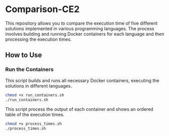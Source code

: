 # Comparison-CE2

This repository allows you to compare the execution time of five different solutions implemented in various programming languages. The process involves building and running Docker containers for each language and then processing the execution times.

## How to Use

### **Run the Containers**
This script builds and runs all necessary Docker containers, executing the solutions in different languages.

```bash
chmod +x run_containers.sh
./run_containers.sh
```

This script process the output of each container and shows an ordered table of the execution times.
```bash
chmod +x process_times.sh
./process_times.sh
